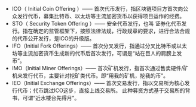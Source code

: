 * ICO（ Initial Coin Offering ）—— 首次代币发行，指区块链项目方首次向公众发行代币，募集比特币、以太坊等主流加密货币以获得项目运作的经费。
* STO（ Security Token Offering ）—— 安全代币发行，也叫
证券化代币发行。指在确定的监管框架下，按照法律法规，行政规章的要求，进行合法合规的代币公开发行，是ICO的升级版。
* IFO（Initial Fork Offerings）—— 首次分叉发行，指通过分叉比特币或以太坊等主流加密货币生成新的代币后首次发行，可谓是“站在巨人的肩膀上发币”。
* IMO（Initial Miner Offerings）—— 首次矿机发行，指首次通过售卖硬件/矿机来发行代币，主要针对挖矿类代币。即“用我的矿机，挖我的币”。
* IEO（Initial Exchange Offerings）—— 首次交易发行，指以交易所为核心发行代币；代币跳过ICO这步，直接上线交易所。 此种募资方式基于交易所的背书，可谓“近水楼台先得月”。
